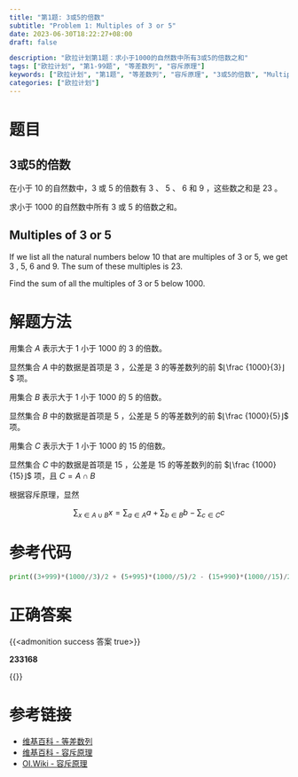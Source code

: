 ```yaml
---
title: "第1题: 3或5的倍数"
subtitle: "Problem 1: Multiples of 3 or 5"
date: 2023-06-30T18:22:27+08:00
draft: false

description: "欧拉计划第1题：求小于1000的自然数中所有3或5的倍数之和"
tags: ["欧拉计划", "第1-99题", "等差数列", "容斥原理"]
keywords: ["欧拉计划", "第1题", "等差数列", "容斥原理", "3或5的倍数", "Multiples of 3 or 5"]
categories: ["欧拉计划"]
---
```

# 题目

## 3或5的倍数

在小于 $10$ 的自然数中，$3$ 或 $5$ 的倍数有 $3$ 、 $5$ 、 $6$ 和 $9$ ，这些数之和是 $23$ 。

求小于 $1000$ 的自然数中所有 $3$ 或 $5$ 的倍数之和。


## Multiples of 3 or 5 

If we list all the natural numbers below $10$ that are multiples of $3$ or $5$, we get $3$ , $5$, $6$ and $9$. The sum of these multiples is $23$.

Find the sum of all the multiples of $3$ or $5$ below $1000$.


# 解题方法

用集合 $A$ 表示大于 $1$ 小于 $1000$ 的 $3$ 的倍数。

显然集合 $A$ 中的数据是首项是 $3$ ，公差是 $3$ 的等差数列的前 $⌊\frac {1000}{3}⌋$ 项。

用集合 $B$ 表示大于 $1$ 小于 $1000$ 的 $5$ 的倍数。

显然集合 $B$ 中的数据是首项是 $5$ ，公差是 $5$ 的等差数列的前 $⌊\frac {1000}{5}⌋$ 项。

用集合 $C$ 表示大于 $1$ 小于 $1000$ 的 $15$ 的倍数。

显然集合 $C$ 中的数据是首项是 $15$ ，公差是 $15$ 的等差数列的前 $⌊\frac {1000}{15}⌋$ 项，且 $C=A \cap B$

根据容斥原理，显然 

$$\sum_{x \in { A \cup B}} x = \sum_{a \in A} a + \sum_{b \in B} b-\sum_{c \in C}c$$

# 参考代码

```python
print((3+999)*(1000//3)/2 + (5+995)*(1000//5)/2 - (15+990)*(1000//15)/2)
```

<div class="hide">

# 正确答案

{{<admonition success 答案 true>}}

**233168**

{{</admonition >}}

</div>

# 参考链接

- [维基百科 - 等差数列](https://zh.wikipedia.org/wiki/%E7%AD%89%E5%B7%AE%E6%95%B0%E5%88%97)
- [维基百科 - 容斥原理](https://zh.wikipedia.org/wiki/%E6%8E%92%E5%AE%B9%E5%8E%9F%E7%90%86)
- [OI.Wiki - 容斥原理](https://oi.wiki/math/combinatorics/inclusion-exclusion-principle/)